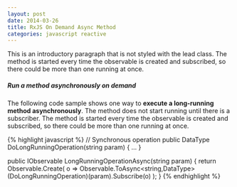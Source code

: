 ```yaml
---
layout: post
date: 2014-03-26
title: RxJS On Demand Async Method
categories: javascript reactive
---
```


This is an introductory paragraph that is not styled with the lead class. The method is started every time the observable is created and subscribed, so there could be more than one running at once.

##### Run a method asynchronously on demand #####

The following code sample shows one way to **execute a long-running method asynchronously**. The method does not start running until there is a subscriber. The method is started every time the observable is created and subscribed, so there could be more than one running at once.

{% highlight javascript %}
// Synchronous operation
public DataType DoLongRunningOperation(string param)
{
    ...
}

public IObservable<DataType> LongRunningOperationAsync(string param)
{
    return Observable.Create<DataType>(
        o => Observable.ToAsync<string,DataType>(DoLongRunningOperation)(param).Subscribe(o)
    );
}
{% endhighlight %}

